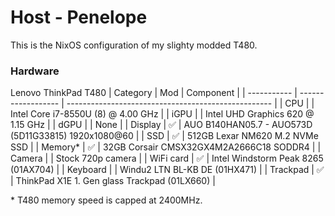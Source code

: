 # Host - Penelope
This is the NixOS configuration of my slighty modded T480.

### Hardware
Lenovo ThinkPad T480
| Category    | Mod                | Component                                           |
| ----------- | ------------------ | --------------------------------------------------- |
| CPU         |                    | Intel Core i7-8550U (8) @ 4.00 GHz                  |
| iGPU        |                    | Intel UHD Graphics 620 @ 1.15 GHz                   |
| dGPU        |                    | None                                                |
| Display     | :white_check_mark: | AUO B140HAN05.7 - AUO573D (5D11G33815) 1920x1080@60 |
| SSD         | :white_check_mark: | 512GB Lexar NM620 M.2 NVMe SSD                      |
| Memory*     | :white_check_mark: | 32GB Corsair CMSX32GX4M2A2666C18 SODDR4             |
| Camera      |                    | Stock 720p camera                                   |
| WiFi card   | :white_check_mark: | Intel Windstorm Peak 8265 (01AX704)                 |
| Keyboard    |                    | Windu2 LTN BL-KB DE (01HX471)                       |
| Trackpad    | :white_check_mark: | ThinkPad X1E 1. Gen glass Trackpad (01LX660)        |


\* T480 memory speed is capped at 2400MHz.
